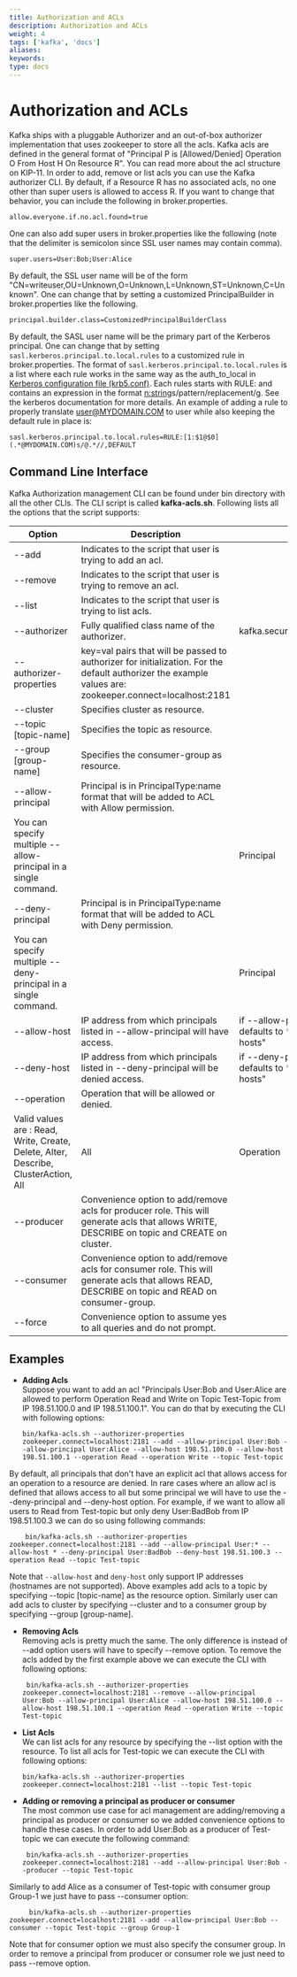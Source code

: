 ```yaml
---
title: Authorization and ACLs
description: Authorization and ACLs
weight: 4
tags: ['kafka', 'docs']
aliases: 
keywords: 
type: docs
---
```


# Authorization and ACLs

Kafka ships with a pluggable Authorizer and an out-of-box authorizer implementation that uses zookeeper to store all the acls. Kafka acls are defined in the general format of "Principal P is [Allowed/Denied] Operation O From Host H On Resource R". You can read more about the acl structure on KIP-11. In order to add, remove or list acls you can use the Kafka authorizer CLI. By default, if a Resource R has no associated acls, no one other than super users is allowed to access R. If you want to change that behavior, you can include the following in broker.properties. 
    
    
    allow.everyone.if.no.acl.found=true

One can also add super users in broker.properties like the following (note that the delimiter is semicolon since SSL user names may contain comma). 
    
    
    super.users=User:Bob;User:Alice

By default, the SSL user name will be of the form "CN=writeuser,OU=Unknown,O=Unknown,L=Unknown,ST=Unknown,C=Unknown". One can change that by setting a customized PrincipalBuilder in broker.properties like the following. 
    
    
    principal.builder.class=CustomizedPrincipalBuilderClass

By default, the SASL user name will be the primary part of the Kerberos principal. One can change that by setting `sasl.kerberos.principal.to.local.rules` to a customized rule in broker.properties. The format of `sasl.kerberos.principal.to.local.rules` is a list where each rule works in the same way as the auth_to_local in [Kerberos configuration file (krb5.conf)](http://web.mit.edu/Kerberos/krb5-latest/doc/admin/conf_files/krb5_conf.html). Each rules starts with RULE: and contains an expression in the format [n:string](regexp)s/pattern/replacement/g. See the kerberos documentation for more details. An example of adding a rule to properly translate user@MYDOMAIN.COM to user while also keeping the default rule in place is: 
    
    
    sasl.kerberos.principal.to.local.rules=RULE:[1:$1@$0](.*@MYDOMAIN.COM)s/@.*//,DEFAULT

## Command Line Interface

Kafka Authorization management CLI can be found under bin directory with all the other CLIs. The CLI script is called **kafka-acls.sh**. Following lists all the options that the script supports: 

Option | Description | Default | Option type  
---|---|---|---  
--add | Indicates to the script that user is trying to add an acl. |  | Action  
--remove | Indicates to the script that user is trying to remove an acl. |  | Action  
--list | Indicates to the script that user is trying to list acls. |  | Action  
--authorizer | Fully qualified class name of the authorizer. | kafka.security.auth.SimpleAclAuthorizer | Configuration  
--authorizer-properties | key=val pairs that will be passed to authorizer for initialization. For the default authorizer the example values are: zookeeper.connect=localhost:2181 |  | Configuration  
--cluster | Specifies cluster as resource. |  | Resource  
--topic [topic-name] | Specifies the topic as resource. |  | Resource  
--group [group-name] | Specifies the consumer-group as resource. |  | Resource  
--allow-principal | Principal is in PrincipalType:name format that will be added to ACL with Allow permission.   
You can specify multiple --allow-principal in a single command. |  | Principal  
--deny-principal | Principal is in PrincipalType:name format that will be added to ACL with Deny permission.   
You can specify multiple --deny-principal in a single command. |  | Principal  
--allow-host | IP address from which principals listed in --allow-principal will have access. |  if --allow-principal is specified defaults to * which translates to "all hosts" | Host  
--deny-host | IP address from which principals listed in --deny-principal will be denied access. | if --deny-principal is specified defaults to * which translates to "all hosts" | Host  
--operation | Operation that will be allowed or denied.  
Valid values are : Read, Write, Create, Delete, Alter, Describe, ClusterAction, All | All | Operation  
--producer |  Convenience option to add/remove acls for producer role. This will generate acls that allows WRITE, DESCRIBE on topic and CREATE on cluster. |  | Convenience  
--consumer |  Convenience option to add/remove acls for consumer role. This will generate acls that allows READ, DESCRIBE on topic and READ on consumer-group. |  | Convenience  
--force |  Convenience option to assume yes to all queries and do not prompt. |  | Convenience  
  
## Examples

  * **Adding Acls**  
Suppose you want to add an acl "Principals User:Bob and User:Alice are allowed to perform Operation Read and Write on Topic Test-Topic from IP 198.51.100.0 and IP 198.51.100.1". You can do that by executing the CLI with following options: 
    
        bin/kafka-acls.sh --authorizer-properties zookeeper.connect=localhost:2181 --add --allow-principal User:Bob --allow-principal User:Alice --allow-host 198.51.100.0 --allow-host 198.51.100.1 --operation Read --operation Write --topic Test-topic

By default, all principals that don't have an explicit acl that allows access for an operation to a resource are denied. In rare cases where an allow acl is defined that allows access to all but some principal we will have to use the --deny-principal and --deny-host option. For example, if we want to allow all users to Read from Test-topic but only deny User:BadBob from IP 198.51.100.3 we can do so using following commands: 
    
        bin/kafka-acls.sh --authorizer-properties zookeeper.connect=localhost:2181 --add --allow-principal User:* --allow-host * --deny-principal User:BadBob --deny-host 198.51.100.3 --operation Read --topic Test-topic

Note that ``--allow-host`` and ``deny-host`` only support IP addresses (hostnames are not supported). Above examples add acls to a topic by specifying --topic [topic-name] as the resource option. Similarly user can add acls to cluster by specifying --cluster and to a consumer group by specifying --group [group-name].
  * **Removing Acls**  
Removing acls is pretty much the same. The only difference is instead of --add option users will have to specify --remove option. To remove the acls added by the first example above we can execute the CLI with following options: 
    
         bin/kafka-acls.sh --authorizer-properties zookeeper.connect=localhost:2181 --remove --allow-principal User:Bob --allow-principal User:Alice --allow-host 198.51.100.0 --allow-host 198.51.100.1 --operation Read --operation Write --topic Test-topic 

  * **List Acls**  
We can list acls for any resource by specifying the --list option with the resource. To list all acls for Test-topic we can execute the CLI with following options: 
    
        bin/kafka-acls.sh --authorizer-properties zookeeper.connect=localhost:2181 --list --topic Test-topic

  * **Adding or removing a principal as producer or consumer**  
The most common use case for acl management are adding/removing a principal as producer or consumer so we added convenience options to handle these cases. In order to add User:Bob as a producer of Test-topic we can execute the following command: 
    
         bin/kafka-acls.sh --authorizer-properties zookeeper.connect=localhost:2181 --add --allow-principal User:Bob --producer --topic Test-topic

Similarly to add Alice as a consumer of Test-topic with consumer group Group-1 we just have to pass --consumer option: 
    
         bin/kafka-acls.sh --authorizer-properties zookeeper.connect=localhost:2181 --add --allow-principal User:Bob --consumer --topic Test-topic --group Group-1 

Note that for consumer option we must also specify the consumer group. In order to remove a principal from producer or consumer role we just need to pass --remove option. 


